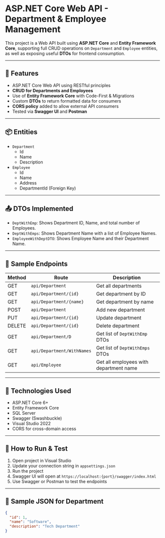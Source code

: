 # ASP.NET Core Web API - Department & Employee Management

This project is a Web API built using **ASP.NET Core** and **Entity Framework Core**, supporting full CRUD operations on `Department` and `Employee` entities, as well as exposing useful **DTOs** for frontend consumption.

---

## 🎯 Features

- ASP.NET Core Web API using RESTful principles
- **CRUD for Departments and Employees**
- Use of **Entity Framework Core** with Code-First & Migrations
- Custom **DTOs** to return formatted data for consumers
- **CORS policy** added to allow external API consumers
- Tested via **Swagger UI** and **Postman**

---

## 📦 Entities

- `Department`
  - Id
  - Name
  - Description
- `Employee`
  - Id
  - Name
  - Address
  - DepartmentId (Foreign Key)

---

## 📤 DTOs Implemented

- `DeptWithEmp`: Shows Department ID, Name, and total number of Employees.
- `DeptWithEmps`: Shows Department Name with a list of Employee Names.
- `EmployeeWithDeptDTO`: Shows Employee Name and their Department Name.

---

## 🧪 Sample Endpoints

| Method | Route                            | Description                            |
|--------|----------------------------------|----------------------------------------|
| GET    | `api/Department`                 | Get all departments                    |
| GET    | `api/Department/{id}`            | Get department by ID                   |
| GET    | `api/Department/{name}`          | Get department by name                 |
| POST   | `api/Department`                 | Add new department                     |
| PUT    | `api/Department/{id}`            | Update department                      |
| DELETE | `api/Department/{id}`            | Delete department                      |
| GET    | `api/Department/D`               | Get list of `DeptWithEmp` DTOs         |
| GET    | `api/Department/WithNames`       | Get list of `DeptWithEmps` DTOs        |
| GET    | `api/Employee`                   | Get all employees with department name |

---

## 🔧 Technologies Used

- ASP.NET Core 6+
- Entity Framework Core
- SQL Server
- Swagger (Swashbuckle)
- Visual Studio 2022
- CORS for cross-domain access

---

## 🧪 How to Run & Test

1. Open project in Visual Studio
2. Update your connection string in `appsettings.json`
3. Run the project
4. Swagger UI will open at `https://localhost:{port}/swagger/index.html`
5. Use Swagger or Postman to test the endpoints

---

## 📝 Sample JSON for Department

```json
{
  "id": 1,
  "name": "Software",
  "description": "Tech Department"
}
